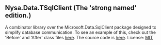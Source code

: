 ## Nysa.Data.TSqlClient (The 'strong named' edition.)
A combinator library over the Microsoft.Data.SqlClient package designed to simplify database communication.  To see an example of this, check out the 'Before' and 'After' class files [here](https://github.com/slowsigma/CombinatorLibraries/tree/master/Nysa.Data.SqlClientDemo "github").  The source code is [here](https://github.com/slowsigma/Nysa/tree/master/Nysa.Data.TSqlClient "github").
License: [MIT](https://mit-license.org/ "MIT")